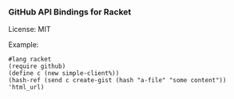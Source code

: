 ### GitHub API Bindings for Racket

License: MIT

Example:

```racket
#lang racket
(require github)
(define c (new simple-client%))
(hash-ref (send c create-gist (hash "a-file" "some content")) 'html_url)
```
